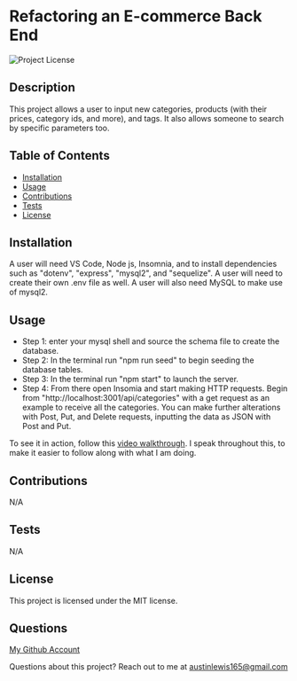 # Refactoring an E-commerce Back End
![Project License](https://img.shields.io/badge/license-MIT-orange.svg)

## Description
This project allows a user to input new categories, products (with their prices, category ids, and more), and tags. It also allows someone to search by specific parameters too.

## Table of Contents
* [Installation](#Installation)
* [Usage](#Usage)
* [Contributions](#Contributions)
* [Tests](#Tests)
* [License](#license)

## Installation
A user will need VS Code, Node js, Insomnia, and to install dependencies such as "dotenv", "express", "mysql2", and "sequelize". A user will need to create their own .env file as well. A user will also need MySQL to make use of mysql2.

## Usage
* Step 1: enter your mysql shell and source the schema file to create the database. 
* Step 2: In the terminal run "npm run seed" to begin seeding the database tables. 
* Step 3: In the terminal run "npm start" to launch the server. 
* Step 4: From there open Insomia and start making HTTP requests. Begin from "http://localhost:3001/api/categories" with a get request as an example to receive all the categories. You can make further alterations with Post, Put, and Delete requests, inputting the data as JSON with Post and Put. 

To see it in action, follow this [video walkthrough](https://drive.google.com/file/d/10qH8PwZHyXHJHN0RW5wsMoHBHPRIlGck/view?usp=sharing). I speak throughout this, to make it easier to follow along with what I am doing.

## Contributions
N/A

## Tests
N/A

## License
This project is licensed under the MIT license.

## Questions
[My Github Account](https://github.com/AustinL96)

Questions about this project? Reach out to me at [austinlewis165@gmail.com](mailto:austinlewis165@gmail.com)